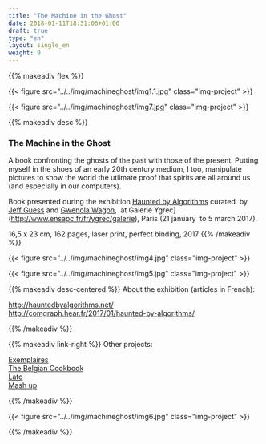 ```yaml
---
title: "The Machine in the Ghost"
date: 2018-01-11T18:31:06+01:00
draft: true
type: "en"
layout: single_en
weight: 9
---
```


{{% makeadiv flex %}}

{{< figure src="../../img/machineghost/img1.1.jpg" class="img-project" >}}

{{< figure src="../../img/machineghost/img7.jpg" class="img-project" >}}

{{% makeadiv desc %}}
### The Machine in the Ghost

A book confronting the ghosts of the past with those of the present. Putting myself in the shoes of an early 20th century medium, I too, manipulate pictures to show the world the utlimate proof that spirits are all around us  (and especially in our computers).

Book presented during the exhibition [Haunted by Algorithms](http://hauntedbyalgorithms.net/) curated  by [Jeff Guess](http://www.guess.fr/) and [Gwenola Wagon](http://www.gwenolawagon.com/),  at Galerie Ygrec](http://www.ensapc.fr/fr/ygrec/galerie), Paris (21 january  to 5 march 2017).


16,5 x 23 cm, 162 pages, laser print, perfect binding, 2017
{{% /makeadiv %}}

{{< figure src="../../img/machineghost/img4.jpg" class="img-project" >}}

{{< figure src="../../img/machineghost/img5.jpg" class="img-project" >}}

{{% makeadiv desc-centered %}}
About the exhibition (articles in French):

http://hauntedbyalgorithms.net/  
http://comgraph.hear.fr/2017/01/haunted-by-algorithms/

{{% /makeadiv %}}

{{% makeadiv link-right %}}
Other projects:

[Exemplaires](http://www.carolinesorin.com/en/exemplaires)  
[The Belgian Cookbook](http://www.carolinesorin.com/en/belgian)  
[Lato](http://www.carolinesorin.com/en/lato)  
[Mash up](http://www.carolinesorin.com/en/archi)  

{{% /makeadiv %}}

{{< figure src="../../img/machineghost/img6.jpg" class="img-project" >}}

{{% /makeadiv %}}